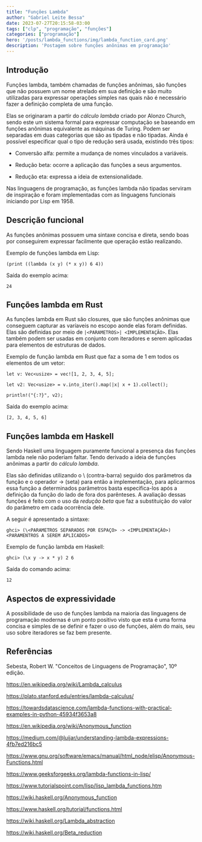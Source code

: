 ```yaml
---
title: "Funções Lambda"
author: "Gabriel Leite Bessa"
date: 2023-07-27T20:15:58-03:00
tags: ["clp", "programação", "funções"]
categories: ["programação"]
hero: '/posts/lambda_functions/img/lambda_function_card.png'
description: 'Postagem sobre funções anônimas em programação'
---
```


## Introdução

Funções lambda, também chamadas de funções anônimas, são funções que não possuem um nome atrelado em sua definição e são muito utilizadas para expressar operações simples nas quais não é necessário fazer a definição completa de uma função.

Elas se originaram a partir do *cálculo lambda* criado por Alonzo Church, sendo este um sistema formal para expressar computação se baseando em funções anônimas equivalente as máquinas de Turing. Podem ser separadas em duas categorias que são as tipadas e não tipadas. Ainda é possível especificar qual o tipo de redução será usada, existindo três tipos:

- Conversão alfa: permite a mudança de nomes vinculados a variáveis.

- Redução beta: ocorre a aplicação das funções a seus argumentos.

- Redução eta: expressa a ideia de extensionalidade.

Nas linguagens de programação, as funções lambda não tipadas serviram de inspiração e foram implementadas com as linguagens funcionais iniciando por Lisp em 1958.

## Descrição funcional

As funções anônimas possuem uma sintaxe concisa e direta, sendo boas por conseguirem expressar facilmente que operação estão realizando.

Exemplo de funções lambda em Lisp:

```
(print ((lambda (x y) (* x y)) 6 4))
```

Saída do exemplo acima:

```
24
```

## Funções lambda em Rust

As funções lambda em Rust são closures, que são funções anônimas que conseguem capturar as varíaveis no escopo aonde elas foram definidas. Elas são definidas por meio de ```|<PARAMETROS>| <IMPLEMENTAÇÃO>```. Elas também podem ser usadas em conjunto com iteradores e serem aplicadas para elementos de estruturas de dados.

Exemplo de função lambda em Rust que faz a soma de 1 em todos os elementos de um vetor:

```
let v: Vec<usize> = vec![1, 2, 3, 4, 5];
    
let v2: Vec<usize> = v.into_iter().map(|x| x + 1).collect();
    
println!("{:?}", v2);
```

Saída do exemplo acima:

```
[2, 3, 4, 5, 6]
```

## Funções lambda em Haskell

Sendo Haskell uma linguagem puramente funcional a presença das funções lambda nele não poderiam faltar. Tendo derivado a ideia de funções anônimas a partir do *cálculo lambda*.

Elas são definidas utilizando o \ (contra-barra) seguido dos parâmetros da função e o operador -> (seta) para então a implementação, para aplicarmos essa função a determinados parâmetros basta especifica-los após a definição da função do lado de fora dos parênteses. A avaliação dessas funções é feito com o uso da *redução beta* que faz a substituição do valor do parâmetro em cada ocorrência dele.

A seguir é apresentado a sintaxe:

```
ghci> (\<PARAMETROS SEPARADOS POR ESPAÇO> -> <IMPLEMENTAÇÃO>) <PARAMENTROS A SEREM APLICADOS>
```

Exemplo de função lambda em Haskell:

```
ghci> (\x y -> x * y) 2 6
```

Saída do comando acima:

```
12
```

## Aspectos de expressividade

A possibilidade de uso de funções lambda na maioria das linguagens de programação modernas é um ponto positivo visto que esta é uma forma concisa e simples de se definir e fazer o uso de funções, além do mais, seu uso sobre iteradores se faz bem presente.

## Referências

Sebesta, Robert W. "Conceitos de Linguagens de Programação", 10º edição.

https://en.wikipedia.org/wiki/Lambda_calculus

https://plato.stanford.edu/entries/lambda-calculus/

https://towardsdatascience.com/lambda-functions-with-practical-examples-in-python-45934f3653a8

https://en.wikipedia.org/wiki/Anonymous_function

https://medium.com/@luijar/understanding-lambda-expressions-4fb7ed216bc5

https://www.gnu.org/software/emacs/manual/html_node/elisp/Anonymous-Functions.html

https://www.geeksforgeeks.org/lambda-functions-in-lisp/

https://www.tutorialspoint.com/lisp/lisp_lambda_functions.htm

https://wiki.haskell.org/Anonymous_function

https://www.haskell.org/tutorial/functions.html

https://wiki.haskell.org/Lambda_abstraction

https://wiki.haskell.org/Beta_reduction
